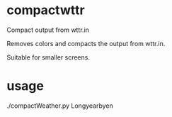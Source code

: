 # compactwttr
Compact output from wttr.in

Removes colors and compacts the output from wttr.in.

Suitable for smaller screens.

# usage
./compactWeather.py Longyearbyen

